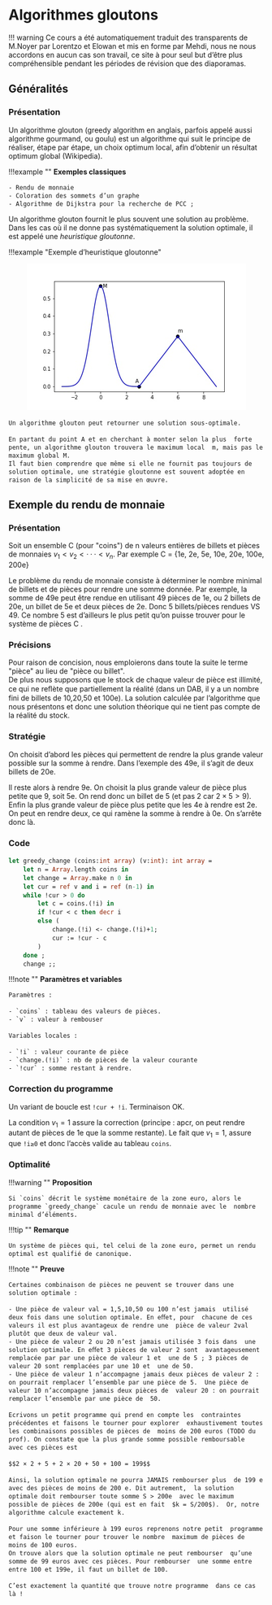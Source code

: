 # Algorithmes gloutons

!!! warning
    Ce cours a été automatiquement traduit des transparents de M.Noyer par
    Lorentzo et Elowan et mis en forme par Mehdi, nous ne nous accordons en aucun cas son travail, ce
    site à pour seul but d’être plus compréhensible pendant les périodes de
    révision que des diaporamas.

## Généralités

### Présentation

Un algorithme glouton (greedy algorithm en anglais, parfois  appelé aussi algorithme gourmand, ou goulu) est un  algorithme qui suit le principe de réaliser, étape par étape, un  choix optimum local, afin d’obtenir un résultat optimum  global (Wikipedia).  

!!!example ""
    **Exemples classiques**

    - Rendu de monnaie
    - Coloration des sommets d’un graphe
    - Algorithme de Dijkstra pour la recherche de PCC ;  

Un algorithme glouton fournit le plus souvent une solution au  problème. Dans les cas où il ne donne pas systématiquement  la solution optimale, il est appelé une _heuristique gloutonne_.  

!!!example "Exemple d’heuristique gloutonne"
    <p align='center'><img src='/images/03712f414ec74a36cb0b171efa9cd16a.bmp'/></p>

    Un algorithme glouton peut retourner une solution sous-optimale.  

    En partant du point A et en cherchant à monter selon la plus  forte pente, un algorithme glouton trouvera le maximum local  m, mais pas le maximum global M.
    Il faut bien comprendre que même si elle ne fournit pas toujours de solution optimale, une stratégie gloutonne est souvent adoptée en raison de la simplicité de sa mise en œuvre.

## Exemple du rendu de monnaie

### Présentation

Soit un ensemble C (pour "coins") de n valeurs entières de billets et pièces de monnaies $v_1 < v_2 < ··· < v_n$. Par exemple  C = {1e, 2e, 5e, 10e, 20e, 100e, 200e}

Le problème du rendu de monnaie consiste à déterminer le  nombre minimal de billets et de pièces pour rendre une somme donnée. Par exemple, la somme de 49e peut être rendue en utilisant  49 pièces de 1e, ou 2 billets de 20e, un billet de 5e et deux pièces de 2e. Donc 5 billets/pièces rendues VS 49. Ce nombre 5 est  d’ailleurs le plus petit qu’on puisse trouver pour le système de  pièces C .  

### Précisions

Pour raison de concision, nous emploierons dans toute la suite  le terme "pièce" au lieu de "pièce ou billet".  
De plus nous supposons que le stock de chaque valeur de pièce est illimité, ce qui ne reﬂète que partiellement la réalité (dans un DAB, il y a un nombre fini de billets de 10,20,50 et 100e). La solution calculée par l’algorithme que nous présentons et  donc une solution théorique qui ne tient pas compte de la  réalité du stock.  

### Stratégie

On choisit d’abord les pièces qui permettent de rendre la plus  grande valeur possible sur la somme à rendre. Dans l’exemple  des 49e, il s’agit de deux billets de 20e.

Il reste alors à rendre 9e. On choisit la plus grande valeur de  pièce plus petite que 9, soit 5e. On rend donc un billet de 5 (et pas 2 car $2 × 5 > 9$). Enfin la plus grande valeur de pièce plus petite que les 4e à rendre est 2e. On peut en rendre deux, ce qui ramène la  somme à rendre à 0e. On s’arrête donc là.  

### Code

```ocaml linenums="1"
let greedy_change (coins:int array) (v:int): int array =
    let n = Array.length coins in
    let change = Array.make n 0 in
    let cur = ref v and i = ref (n-1) in
    while !cur > 0 do
        let c = coins.(!i) in
        if !cur < c then decr i
        else (
            change.(!i) <- change.(!i)+1;
            cur := !cur - c
        )
    done ;
    change ;;
```

!!!note ""
    **Paramètres et variables**

    Paramètres :  

    - `coins` : tableau des valeurs de pièces.  
    - `v` : valeur à rembouser  

    Variables locales :  

    - `!i` : valeur courante de pièce
    - `change.(!i)` : nb de pièces de la valeur courante  
    - `!cur` : somme restant à rendre.  

### Correction du programme

Un variant de boucle est `!cur + !i`. Terminaison OK.  

La condition $v_1 = 1$ assure la correction (principe : apcr, on  peut rendre autant de pièces de 1e que la somme restante).
Le fait que $v_1 = 1$, assure que `!i≥0` et donc l’accès valide  au tableau `coins`.  

### Optimalité

!!!warning ""
    **Proposition**

    Si `coins` décrit le système monétaire de la zone euro, alors le  programme `greedy_change` cacule un rendu de monnaie avec le  nombre minimal d’éléments.  

!!!tip ""
    **Remarque**

    Un système de pièces qui, tel celui de la zone euro, permet un rendu optimal est qualifié de canonique.  

!!!note ""
    **Preuve**

    Certaines combinaison de pièces ne peuvent se trouver dans une solution optimale :  

    - Une pièce de valeur val = 1,5,10,50 ou 100 n’est jamais  utilisé deux fois dans une solution optimale. En eﬀet, pour  chacune de ces valeurs il est plus avantageux de rendre une  pièce de valeur 2val plutôt que deux de valeur val.
    - Une pièce de valeur 2 ou 20 n’est jamais utilisée 3 fois dans  une solution optimale. En eﬀet 3 pièces de valeur 2 sont  avantageusement remplacée par par une pièce de valeur 1 et  une de 5 ; 3 pièces de valeur 20 sont remplacées par une 10 et  une de 50.
    - Une pièce de valeur 1 n’accompagne jamais deux pièces de valeur 2 : on pourrait remplacer l’ensemble par une pièce de 5.  Une pièce de valeur 10 n’accompagne jamais deux pièces de  valeur 20 : on pourrait remplacer l’ensemble par une pièce de  50.  

    Ecrivons un petit programme qui prend en compte les  contraintes précédentes et faisons le tourner pour explorer  exhaustivement toutes les combinaisons possibles de pièces de  moins de 200 euros (TODO du prof). On constate que la plus grande somme possible remboursable  avec ces pièces est  
    
    $$2 × 2 + 5 + 2 × 20 + 50 + 100 = 199$$

    Ainsi, la solution optimale ne pourra JAMAIS rembourser plus  de 199 e avec des pièces de moins de 200 e. Dit autrement,  la solution optimale doit rembourser toute somme S > 200e  avec le maximum possible de pièces de 200e (qui est en fait  $k = S/200$).  Or, notre algorithme calcule exactement k.  

    Pour une somme inférieure à 199 euros reprenons notre petit  programme et faison le tourner pour trouver le nombre  maximum de pièces de moins de 100 euros.  
    On trouve alors que la solution optimale ne peut rembourser  qu’une somme de 99 euros avec ces pièces. Pour rembourser  une somme entre entre 100 et 199e, il faut un billet de 100.

    C’est exactement la quantité que trouve notre programme  dans ce cas là !